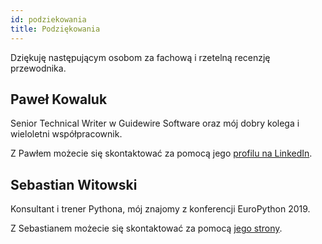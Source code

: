 ```yaml
---
id: podziekowania
title: Podziękowania
---
```


Dziękuję następującym osobom za fachową i rzetelną recenzję przewodnika.

## Paweł Kowaluk

Senior Technical Writer w Guidewire Software oraz mój dobry kolega i wieloletni współpracownik.

Z Pawłem możecie się skontaktować za pomocą jego [profilu na LinkedIn](https://www.linkedin.com/in/pawel-kowaluk/).

## Sebastian Witowski

Konsultant i trener Pythona, mój znajomy z konferencji EuroPython 2019.

Z Sebastianem możecie się skontaktować za pomocą [jego strony](https://switowski.com/).
